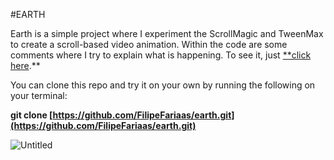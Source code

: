 #EARTH

Earth is a simple project where I experiment the ScrollMagic and TweenMax to create a scroll-based video animation. Within the code are some comments where I try to explain what is happening. To see it, just [\*\*click here](https://filipefariaas.github.io/earth/).\*\*

You can clone this repo and try it on your own by running the following on your terminal:

**git clone [https://github.com/FilipeFariaas/earth.git](https://github.com/FilipeFariaas/earth.git)**

![Untitled](https://s3-us-west-2.amazonaws.com/secure.notion-static.com/95bcf5d7-6c4d-4345-bd93-dbc41a9a6073/Untitled.png)
